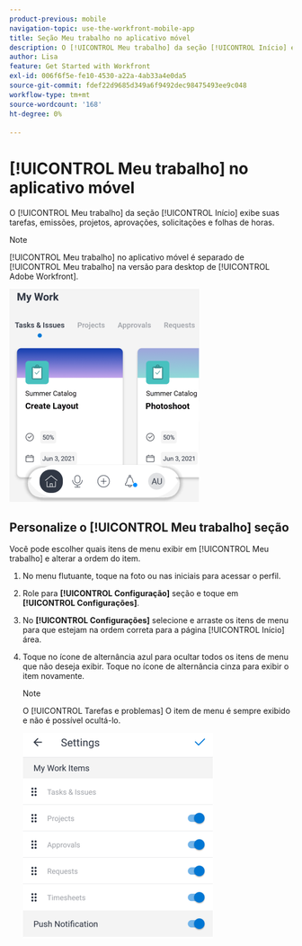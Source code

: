 ```yaml
---
product-previous: mobile
navigation-topic: use-the-workfront-mobile-app
title: Seção Meu trabalho no aplicativo móvel
description: O [!UICONTROL Meu trabalho] da seção [!UICONTROL Início] exibe suas tarefas, emissões, projetos, aprovações, solicitações e folhas de horas.
author: Lisa
feature: Get Started with Workfront
exl-id: 006f6f5e-fe10-4530-a22a-4ab33a4e0da5
source-git-commit: fdef22d9685d349a6f9492dec98475493ee9c048
workflow-type: tm+mt
source-wordcount: '168'
ht-degree: 0%

---
```


# [!UICONTROL Meu trabalho] no aplicativo móvel

O [!UICONTROL Meu trabalho] da seção [!UICONTROL Início] exibe suas tarefas, emissões, projetos, aprovações, solicitações e folhas de horas.

>[!NOTE]
>
>[!UICONTROL Meu trabalho] no aplicativo móvel é separado de [!UICONTROL Meu trabalho] na versão para desktop de [!UICONTROL Adobe Workfront].

![](assets/home-myworksection-338x379.png)

## Personalize o [!UICONTROL Meu trabalho] seção

Você pode escolher quais itens de menu exibir em [!UICONTROL Meu trabalho] e alterar a ordem do item.

1. No menu flutuante, toque na foto ou nas iniciais para acessar o perfil.
1. Role para **[!UICONTROL Configuração]** seção e toque em **[!UICONTROL Configurações]**.
1. No **[!UICONTROL Configurações]** selecione e arraste os itens de menu para que estejam na ordem correta para a página [!UICONTROL Início] área.
1. Toque no ícone de alternância azul para ocultar todos os itens de menu que não deseja exibir. Toque no ícone de alternância cinza para exibir o item novamente.

   >[!NOTE]
   >
   >O [!UICONTROL Tarefas e problemas] O item de menu é sempre exibido e não é possível ocultá-lo.

   ![](assets/mobile-settings-338x366.png)
